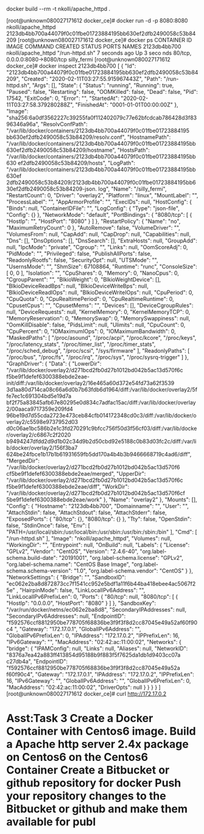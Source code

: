 docker build --rm -t nkolli/apache_httpd .

[root@unknown080027171612 docker_ce]# docker run -d -p 8080:8080  nkolli/apache_httpd
2123db4bb700a44079f0c01fbe01723884195bb630ef2dfb2490058c53b84209
[root@unknown080027171612 docker_ce]# docker ps
CONTAINER ID        IMAGE                 COMMAND             CREATED             STATUS                                                                                           PORTS                            NAMES
2123db4bb700        nkolli/apache_httpd   "/run-httpd.sh"     7 seconds ago       Up 3 seco                                                                             nds        80/tcp, 0.0.0.0:8080->8080/tcp   silly_fermi
[root@unknown080027171612 docker_ce]# docker inspect 2123db4bb700
[
    {
        "Id": "2123db4bb700a44079f0c01fbe01723884195bb630ef2dfb2490058c53b84209",
        "Created": "2020-02-11T03:27:55.915967443Z",
        "Path": "/run-httpd.sh",
        "Args": [],
        "State": {
            "Status": "running",
            "Running": true,
            "Paused": false,
            "Restarting": false,
            "OOMKilled": false,
            "Dead": false,
            "Pid": 17542,
            "ExitCode": 0,
            "Error": "",
            "StartedAt": "2020-02-11T03:27:58.379280288Z",
            "FinishedAt": "0001-01-01T00:00:00Z"
        },
        "Image": "sha256:6a0df3562227c39255fa0f112402079c77e62bfcdcab786428d3f8396346a96a",
        "ResolvConfPath": "/var/lib/docker/containers/2123db4bb700a44079f0c01fbe01723884195                                                                             bb630ef2dfb2490058c53b84209/resolv.conf",
        "HostnamePath": "/var/lib/docker/containers/2123db4bb700a44079f0c01fbe01723884195bb                                                                             630ef2dfb2490058c53b84209/hostname",
        "HostsPath": "/var/lib/docker/containers/2123db4bb700a44079f0c01fbe01723884195bb630                                                                             ef2dfb2490058c53b84209/hosts",
        "LogPath": "/var/lib/docker/containers/2123db4bb700a44079f0c01fbe01723884195bb630ef                                                                             2dfb2490058c53b84209/2123db4bb700a44079f0c01fbe01723884195bb630ef2dfb2490058c53b84209-json.                                                                             log",
        "Name": "/silly_fermi",
        "RestartCount": 0,
        "Driver": "overlay2",
        "Platform": "linux",
        "MountLabel": "",
        "ProcessLabel": "",
        "AppArmorProfile": "",
        "ExecIDs": null,
        "HostConfig": {
            "Binds": null,
            "ContainerIDFile": "",
            "LogConfig": {
                "Type": "json-file",
                "Config": {}
            },
            "NetworkMode": "default",
            "PortBindings": {
                "8080/tcp": [
                    {
                        "HostIp": "",
                        "HostPort": "8080"
                    }
                ]
            },
            "RestartPolicy": {
                "Name": "no",
                "MaximumRetryCount": 0
            },
            "AutoRemove": false,
            "VolumeDriver": "",
            "VolumesFrom": null,
            "CapAdd": null,
            "CapDrop": null,
            "Capabilities": null,
            "Dns": [],
            "DnsOptions": [],
            "DnsSearch": [],
            "ExtraHosts": null,
            "GroupAdd": null,
            "IpcMode": "private",
            "Cgroup": "",
            "Links": null,
            "OomScoreAdj": 0,
            "PidMode": "",
            "Privileged": false,
            "PublishAllPorts": false,
            "ReadonlyRootfs": false,
            "SecurityOpt": null,
            "UTSMode": "",
            "UsernsMode": "",
            "ShmSize": 67108864,
            "Runtime": "runc",
            "ConsoleSize": [
                0,
                0
            ],
            "Isolation": "",
            "CpuShares": 0,
            "Memory": 0,
            "NanoCpus": 0,
            "CgroupParent": "",
            "BlkioWeight": 0,
            "BlkioWeightDevice": [],
            "BlkioDeviceReadBps": null,
            "BlkioDeviceWriteBps": null,
            "BlkioDeviceReadIOps": null,
            "BlkioDeviceWriteIOps": null,
            "CpuPeriod": 0,
            "CpuQuota": 0,
            "CpuRealtimePeriod": 0,
            "CpuRealtimeRuntime": 0,
            "CpusetCpus": "",
            "CpusetMems": "",
            "Devices": [],
            "DeviceCgroupRules": null,
            "DeviceRequests": null,
            "KernelMemory": 0,
            "KernelMemoryTCP": 0,
            "MemoryReservation": 0,
            "MemorySwap": 0,
            "MemorySwappiness": null,
            "OomKillDisable": false,
            "PidsLimit": null,
            "Ulimits": null,
            "CpuCount": 0,
            "CpuPercent": 0,
            "IOMaximumIOps": 0,
            "IOMaximumBandwidth": 0,
            "MaskedPaths": [
                "/proc/asound",
                "/proc/acpi",
                "/proc/kcore",
                "/proc/keys",
                "/proc/latency_stats",
                "/proc/timer_list",
                "/proc/timer_stats",
                "/proc/sched_debug",
                "/proc/scsi",
                "/sys/firmware"
            ],
            "ReadonlyPaths": [
                "/proc/bus",
                "/proc/fs",
                "/proc/irq",
                "/proc/sys",
                "/proc/sysrq-trigger"
            ]
        },
        "GraphDriver": {
            "Data": {
                "LowerDir": "/var/lib/docker/overlay2/d271bcd2fb0d27b1012bd042b5ac13d570f6c                                                                             f5be9f1defef6300388ebde2eae-init/diff:/var/lib/docker/overlay2/16e465a60d372e54fd73a62f3539                                                                             3d1aa80d714ca08c66a6d0b7b63fdb6d1964/diff:/var/lib/docker/overlay2/5ffe7ec1c691304bd5e19d7a                                                                             bf2f75a83845afb67e80295e0d834c7adfac15ac/diff:/var/lib/docker/overlay2/00aaca9717359e209fd4                                                                             96be19d7d55cda2723e473ceb84cfb014172348cd0c3/diff:/var/lib/docker/overlay2/c5598e9737952d03                                                                             d0c06ae1bc586b2e1c3fd270291c9bfcc756f50d3f56cf03/diff:/var/lib/docker/overlay2/c6867c2f2020                                                                             b9494247dfdd2d9d1b02c34d9b2d50cbd92e5188c0b83d03fc2c/diff:/var/lib/docker/overlay2/156f3ba7                                                                             624be24fbce1b17b1b61931659fb5dd170a4b4b3b9466668719c4ad6/diff",
                "MergedDir": "/var/lib/docker/overlay2/d271bcd2fb0d27b1012bd042b5ac13d570f6                                                                             cf5be9f1defef6300388ebde2eae/merged",
                "UpperDir": "/var/lib/docker/overlay2/d271bcd2fb0d27b1012bd042b5ac13d570f6c                                                                             f5be9f1defef6300388ebde2eae/diff",
                "WorkDir": "/var/lib/docker/overlay2/d271bcd2fb0d27b1012bd042b5ac13d570f6cf                                                                             5be9f1defef6300388ebde2eae/work"
            },
            "Name": "overlay2"
        },
        "Mounts": [],
        "Config": {
            "Hostname": "2123db4bb700",
            "Domainname": "",
            "User": "",
            "AttachStdin": false,
            "AttachStdout": false,
            "AttachStderr": false,
            "ExposedPorts": {
                "80/tcp": {},
                "8080/tcp": {}
            },
            "Tty": false,
            "OpenStdin": false,
            "StdinOnce": false,
            "Env": [
                "PATH=/usr/local/sbin:/usr/local/bin:/usr/sbin:/usr/bin:/sbin:/bin"
            ],
            "Cmd": [
                "/run-httpd.sh"
            ],
            "Image": "nkolli/apache_httpd",
            "Volumes": null,
            "WorkingDir": "",
            "Entrypoint": null,
            "OnBuild": null,
            "Labels": {
                "License": "GPLv2",
                "Vendor": "CentOS",
                "Version": "2.4.6-40",
                "org.label-schema.build-date": "20191001",
                "org.label-schema.license": "GPLv2",
                "org.label-schema.name": "CentOS Base Image",
                "org.label-schema.schema-version": "1.0",
                "org.label-schema.vendor": "CentOS"
            }
        },
        "NetworkSettings": {
            "Bridge": "",
            "SandboxID": "ec062e2ba8d872873cc7f1541cc952e5bdf1a11f6b44ba418ebee4ac5067f25e"                                                                             ,
            "HairpinMode": false,
            "LinkLocalIPv6Address": "",
            "LinkLocalIPv6PrefixLen": 0,
            "Ports": {
                "80/tcp": null,
                "8080/tcp": [
                    {
                        "HostIp": "0.0.0.0",
                        "HostPort": "8080"
                    }
                ]
            },
            "SandboxKey": "/var/run/docker/netns/ec062e2ba8d8",
            "SecondaryIPAddresses": null,
            "SecondaryIPv6Addresses": null,
            "EndpointID": "f592576ccf8812950be778705f68836be3f9f3f8d2cc87045e49a52af60f90c4                                                                             ",
            "Gateway": "172.17.0.1",
            "GlobalIPv6Address": "",
            "GlobalIPv6PrefixLen": 0,
            "IPAddress": "172.17.0.2",
            "IPPrefixLen": 16,
            "IPv6Gateway": "",
            "MacAddress": "02:42:ac:11:00:02",
            "Networks": {
                "bridge": {
                    "IPAMConfig": null,
                    "Links": null,
                    "Aliases": null,
                    "NetworkID": "8376a7ea42a883ff413854d95188b9f883f5f7625da1db1d9403cc07a                                                                             c27db4a",
                    "EndpointID": "f592576ccf8812950be778705f68836be3f9f3f8d2cc87045e49a52a                                                                             f60f90c4",
                    "Gateway": "172.17.0.1",
                    "IPAddress": "172.17.0.2",
                    "IPPrefixLen": 16,
                    "IPv6Gateway": "",
                    "GlobalIPv6Address": "",
                    "GlobalIPv6PrefixLen": 0,
                    "MacAddress": "02:42:ac:11:00:02",
                    "DriverOpts": null
                }
            }
        }
    }
]
[root@unknown080027171612 docker_ce]# curl http://172.17.0.2
<!DOCTYPE html>
<html lang="en">
<head>
    <meta charset="UTF-8">
    <title>Create a Docker Container with Centos6 image</title>
</head>
<body>
    <h1>Asst:Task 3
Create a Docker Container with Centos6 image.
Build a Apache http server 2.4x package on Centos6 on the Centos6 Container
Create a Bitbucket or github repository for docker
Push your repository changes to the Bitbucket or github and make them available for publ</h                                                                             1>
</body>
</html>
